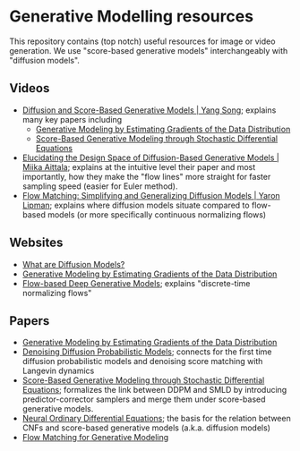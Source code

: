 # Generative Modelling resources

This repository contains (top notch) useful resources for image or video generation. We use "score-based generative models" interchangeably with "diffusion models".

## Videos
- [Diffusion and Score-Based Generative Models | Yang Song](https://youtu.be/wMmqCMwuM2Q); explains many key papers including
    - [Generative Modeling by Estimating Gradients of the Data Distribution](https://arxiv.org/abs/1907.05600)
    - [Score-Based Generative Modeling through Stochastic Differential Equations](https://arxiv.org/abs/2011.13456)
- [Elucidating the Design Space of Diffusion-Based Generative Models | Miika Aittala](https://youtu.be/T0Qxzf0eaio); explains at the intuitive level their paper and most importantly, how they make the "flow lines" more straight for faster sampling speed (easier for Euler method).
- [Flow Matching: Simplifying and Generalizing Diffusion Models | Yaron Lipman](https://youtu.be/5ZSwYogAxYg); explains where diffusion models situate compared to flow-based models (or more specifically continuous normalizing flows)

## Websites
- [What are Diffusion Models?](https://lilianweng.github.io/posts/2021-07-11-diffusion-models/)
- [Generative Modeling by Estimating Gradients of the Data Distribution](https://yang-song.net/blog/2021/score/)
- [Flow-based Deep Generative Models](https://lilianweng.github.io/posts/2018-10-13-flow-models/); explains "discrete-time normalizing flows"

## Papers
- [Generative Modeling by Estimating Gradients of the Data Distribution](https://arxiv.org/abs/1907.05600)
- [Denoising Diffusion Probabilistic Models](https://arxiv.org/abs/2006.11239); connects for the first time diffusion probabilistic models and denoising score matching with Langevin dynamics
- [Score-Based Generative Modeling through Stochastic Differential Equations](https://arxiv.org/abs/2011.13456); formalizes the link between DDPM and SMLD by introducing predictor-corrector samplers and merge them under score-based generative models.
- [Neural Ordinary Differential Equations](https://arxiv.org/abs/1806.07366); the basis for the relation between CNFs and score-based generative models (a.k.a. diffusion models)
- [Flow Matching for Generative Modeling](https://arxiv.org/pdf/1806.07366.pdf)
